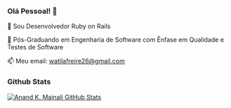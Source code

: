 ### Olá Pessoal! 👋

🔭 Sou Desenvolvedor Ruby on Rails

🌱 Pós-Graduando em Engenharia de Software com Ênfase em Qualidade e Testes de Software

📫 Meu email: watilafreire26@gmail.com

### Github Stats

[![Anand K. Mainali GitHub Stats](https://github-readme-stats.vercel.app/api?username=anandmainali&show_icons=true&count_private=true)](https://github.com/anandmainali)

